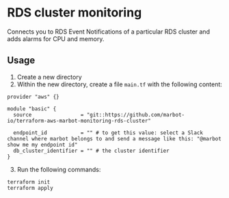 # RDS cluster monitoring

Connects you to RDS Event Notifications of a particular RDS cluster and adds alarms for CPU and memory.

## Usage

1. Create a new directory
2. Within the new directory, create a file `main.tf` with the following content:
```
provider "aws" {}

module "basic" {
  source                = "git::https://github.com/marbot-io/terraform-aws-marbot-monitoring-rds-cluster"

  endpoint_id           = "" # to get this value: select a Slack channel where marbot belongs to and send a message like this: "@marbot show me my endpoint id"
  db_cluster_identifier = "" # the cluster identifier
}
```
3. Run the following commands:
```
terraform init
terraform apply
```
